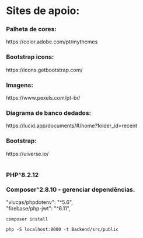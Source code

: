 <h1>Sites de apoio:</h1>
<p>
<h3>Palheta de cores:</h3>
    https://color.adobe.com/pt/mythemes
    <br>
<h3>Bootstrap icons:</h3>
    https://icons.getbootstrap.com/
    <br>
<h3>Imagens:</h3>
    https://www.pexels.com/pt-br/
    <br>
<h3>Diagrama de banco dedados:</h3>
    https://lucid.app/documents/#/home?folder_id=recent
    <br>
<h3>Bootstrap:</h3>
    https://uiverse.io/
    <br>
</p>
<h1></h1>
<h3>
    PHP^8.2.12
    <br><br>
    Composer^2.8.10 - gerenciar dependências.

</h3>
<p>
    "vlucas/phpdotenv": "^5.6",
    <br>
    "firebase/php-jwt": "^6.11",
</p>

    composer install

    php -S localhost:8000 -t Backend/src/public